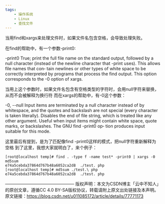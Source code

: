 ```yaml
---
tags:
    - 操作系统
    - Linux
    - 查找文件
---
```


当用find和xargs来处理文件时，如果文件名包含空格，会导致处理失败。

在find的帮助中，有一个参数-print0:

-print0
              True; print the full file name on the standard output, followed by a null character (instead of the newline character that -print uses).  This allows file names that con‐
              tain newlines or other types of white space to be correctly interpreted by programs that process the find output.  This option corresponds to the -0 option of xargs.

当用上这个参数时，如果文件名包含有空格类型的字符时，会用null字符来替换，从而不会被解释为换行符
而在xargs的帮助中，有-0这个参数：

-0, --null
              Input items are terminated by a null character instead of by whitespace, and the quotes and backslash are not special (every character is taken literally).  Disables  the
              end  of  file string, which is treated like any other argument.  Useful when input items might contain white space, quote marks, or backslashes.  The GNU find -print0 op‐
              tion produces input suitable for this mode.

这里最后有提到，是为了匹配像find -print0这样的模式，把null字符重新解释为空格
到了这里，我想大家就明白了，来个例子：

```
[root@localhost temp]# find . -type f -name test* -print0 | xargs -0 md5sum
e74a5cebda37864d767b48a6052ca2d8  ./test. php
[root@localhost temp]# md5sum ./test.\ php
e74a5cebda37864d767b48a6052ca2d8  ./test. php
```



————————————————
版权声明：本文为CSDN博主「云中不知人」的原创文章，遵循CC 4.0 BY-SA版权协议，转载请附上原文出处链接及本声明。
原文链接：https://blog.csdn.net/u011085172/article/details/77771173